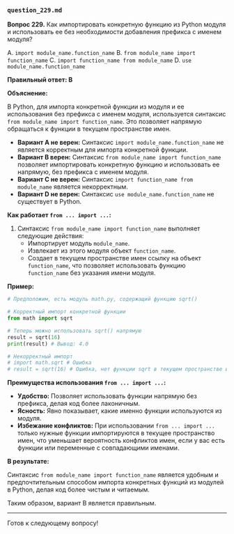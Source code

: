 ### `question_229.md`

**Вопрос 229.** Как импортировать конкретную функцию из Python модуля и использовать ее без необходимости добавления префикса с именем модуля?

A. `import module_name.function_name`
B. `from module_name import function_name`
C. `import function_name from module_name`
D. `use module_name.function_name`

**Правильный ответ: B**

**Объяснение:**

В Python, для импорта конкретной функции из модуля и ее использования без префикса с именем модуля, используется синтаксис `from module_name import function_name`. Это позволяет напрямую обращаться к функции в текущем пространстве имен.

*   **Вариант A не верен:** Синтаксис `import module_name.function_name` не является корректным для импорта конкретной функции.
*   **Вариант B верен:** Синтаксис `from module_name import function_name` позволяет импортировать конкретную функцию и использовать ее напрямую, без префикса с именем модуля.
*   **Вариант C не верен:** Синтаксис `import function_name from module_name` является некорректным.
*   **Вариант D не верен:** Синтаксис `use module_name.function_name` не существует в Python.

**Как работает `from ... import ...`:**

1.  Синтаксис `from module_name import function_name` выполняет следующие действия:
    *   Импортирует модуль `module_name`.
    *   Извлекает из этого модуля объект `function_name`.
    *   Создает в текущем пространстве имен ссылку на объект `function_name`, что позволяет использовать функцию `function_name` без указания имени модуля.

**Пример:**

```python
# Предположим, есть модуль math.py, содержащий функцию sqrt()

# Корректный импорт конкретной функции
from math import sqrt

# Теперь можно использовать sqrt() напрямую
result = sqrt(16)
print(result) # Вывод: 4.0

# Некорректный импорт
# import math.sqrt # Ошибка
# result = sqrt(16) # Ошибка, нет функции sqrt в текущем пространстве имен
```

**Преимущества использования `from ... import ...`:**

*   **Удобство:** Позволяет использовать функции напрямую без префикса, делая код более лаконичным.
*   **Ясность:** Явно показывает, какие именно функции используются из модуля.
*   **Избежание конфликтов:** При использовании `from ... import ...` только нужные функции импортируются в текущее пространство имен, что уменьшает вероятность конфликтов имен, если у вас есть функции или переменные с совпадающими именами.

**В результате:**

Синтаксис `from module_name import function_name` является удобным и предпочтительным способом импорта конкретных функций из модулей в Python, делая код более чистым и читаемым.

Таким образом, вариант B является правильным.

---

Готов к следующему вопросу!
